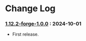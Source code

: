 # Change Log

### [1.12.2-forge-1.0.0](https://github.com/KatatsumuriPan/LightAndShadow/releases/tag/1.12.2-forge-1.0.0) : 2024-10-01

- First release.

